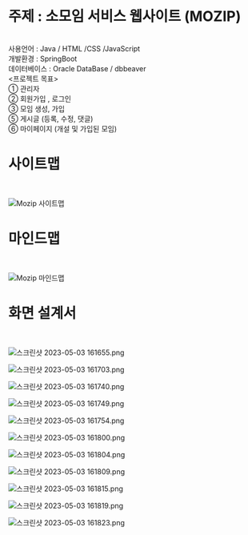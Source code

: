 <h1>주제 : 소모임 서비스 웹사이트 (MOZIP)</h1><br>
사용언어 : Java / HTML /CSS /JavaScript<br>
개발환경 : SpringBoot<br>
데이터베이스 : Oracle DataBase / dbbeaver<br>
<프로젝트 목표> <br>
① 관리자<br>
② 회원가입 , 로그인<br>
③ 모임 생성, 가입<br>
⑤ 게시글 (등록, 수정, 댓글)<br>
⑥ 마이페이지 (개설 및 가입된 모임)<br>

<h1>사이트맵</h1>
<br>

![Mozip 사이트맵](https://user-images.githubusercontent.com/129242618/235331848-895dd583-0d0f-48e6-8e94-bef5c54396d3.jpg)

<h1>마인드맵</h1>
<br>

![Mozip 마인드맵](https://user-images.githubusercontent.com/129242618/235331911-1926cc0a-b031-4047-97db-4daad711a46c.jpg)

<h1>화면 설계서</h1>
<br>

![스크린샷 2023-05-03 161655.png](..%2F..%2F..%2F..%2F..%2F%BB%E7%C1%F8%2F%BD%BA%C5%A9%B8%B0%BC%A6%2F%BD%BA%C5%A9%B8%B0%BC%A6%202023-05-03%20161655.png)

![스크린샷 2023-05-03 161703.png](..%2F..%2F..%2F..%2F..%2F%BB%E7%C1%F8%2F%BD%BA%C5%A9%B8%B0%BC%A6%2F%BD%BA%C5%A9%B8%B0%BC%A6%202023-05-03%20161703.png)

![스크린샷 2023-05-03 161740.png](..%2F..%2F..%2F..%2F..%2F%BB%E7%C1%F8%2F%BD%BA%C5%A9%B8%B0%BC%A6%2F%BD%BA%C5%A9%B8%B0%BC%A6%202023-05-03%20161740.png)

![스크린샷 2023-05-03 161749.png](..%2F..%2F..%2F..%2F..%2F%BB%E7%C1%F8%2F%BD%BA%C5%A9%B8%B0%BC%A6%2F%BD%BA%C5%A9%B8%B0%BC%A6%202023-05-03%20161749.png)

![스크린샷 2023-05-03 161754.png](..%2F..%2F..%2F..%2F..%2F%BB%E7%C1%F8%2F%BD%BA%C5%A9%B8%B0%BC%A6%2F%BD%BA%C5%A9%B8%B0%BC%A6%202023-05-03%20161754.png)

![스크린샷 2023-05-03 161800.png](..%2F..%2F..%2F..%2F..%2F%BB%E7%C1%F8%2F%BD%BA%C5%A9%B8%B0%BC%A6%2F%BD%BA%C5%A9%B8%B0%BC%A6%202023-05-03%20161800.png)

![스크린샷 2023-05-03 161804.png](..%2F..%2F..%2F..%2F..%2F%BB%E7%C1%F8%2F%BD%BA%C5%A9%B8%B0%BC%A6%2F%BD%BA%C5%A9%B8%B0%BC%A6%202023-05-03%20161804.png)

![스크린샷 2023-05-03 161809.png](..%2F..%2F..%2F..%2F..%2F%BB%E7%C1%F8%2F%BD%BA%C5%A9%B8%B0%BC%A6%2F%BD%BA%C5%A9%B8%B0%BC%A6%202023-05-03%20161809.png)

![스크린샷 2023-05-03 161815.png](..%2F..%2F..%2F..%2F..%2F%BB%E7%C1%F8%2F%BD%BA%C5%A9%B8%B0%BC%A6%2F%BD%BA%C5%A9%B8%B0%BC%A6%202023-05-03%20161815.png)

![스크린샷 2023-05-03 161819.png](..%2F..%2F..%2F..%2F..%2F%BB%E7%C1%F8%2F%BD%BA%C5%A9%B8%B0%BC%A6%2F%BD%BA%C5%A9%B8%B0%BC%A6%202023-05-03%20161819.png)

![스크린샷 2023-05-03 161823.png](..%2F..%2F..%2F..%2F..%2F%BB%E7%C1%F8%2F%BD%BA%C5%A9%B8%B0%BC%A6%2F%BD%BA%C5%A9%B8%B0%BC%A6%202023-05-03%20161823.png)